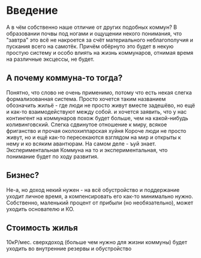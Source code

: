 # Введение
А в чём собственно наше отличие от других подобных коммун? В образовании почвы под ногами и ощущении некого понимания, что "завтра" это всё не накроется за счёт материального неблагополучия и пускания всего на самотёк. Причём обёрнуто это будет в некую простую систему и особо влиять на жизнь коммунаров, отнимая время на различные эксцессы, не будет.

## А почему коммуна-то тогда?
Понятно, что слово не очень применимо, потому что есть некая слегка формализованная система. Просто хочется таким названием обозначить жильё - где люди не просто живут вместе задешёво, но ещё и как-то взаимодействуют между собой. и хочется заявить, что у нас контингент на коммунаров похож будет больше, чем на какой-нибудь коливинговский. Слегка сдвинутое отношение к миру, всякое фриганство и прочая околохиппарская хуйня 
Короче люди не просто живут, но и ещё как-то пересекаются взглядом на мир и открыты к нему и ко всяким авантюрам.
На самом деле - ъуй знает. Экспериментальная Коммуна на то и экспериментальная, что понимание будет по ходу развития.

## Бизнес?
Не-а, но доход некий нужен - на всё обустройство и поддержание уходит личное время, а компенсировать его как-то минимально нужно. Собственно, маленький процент от прибыли (но необязательно), может уходить основателю и КО.

## Стоимость жилья
10кР/мес. сверхдоход (больше чем нужно для жизни коммуны) будет уходить во внутренние резервы и обустройство